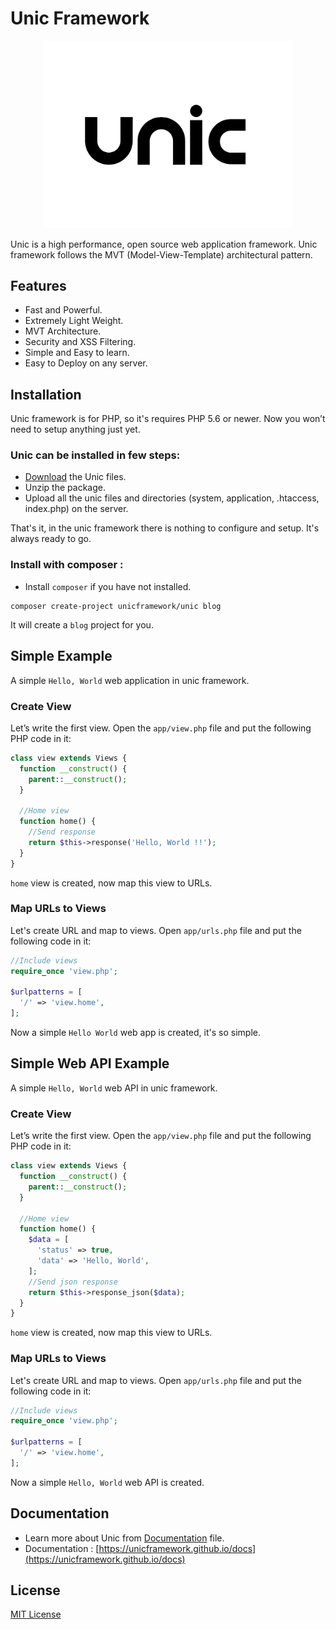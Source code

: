 # Unic Framework

<p align="center">
  <img src="https://github.com/unicframework/docs/blob/main/unic-logo.jpg" width="400px" alt="Unic Logo">
</p>

Unic is a high performance, open source web application framework.
Unic framework follows the MVT (Model-View-Template) architectural pattern.

## Features

  - Fast and Powerful.
  - Extremely Light Weight.
  - MVT Architecture.
  - Security and XSS Filtering.
  - Simple and Easy to learn.
  - Easy to Deploy on any server.


## Installation

  Unic framework is for PHP, so it's requires PHP 5.6 or newer. Now you won’t need to setup anything just yet.

### Unic can be installed in few steps:

  - [Download](https://github.com/unicframework/unic/archive/main.zip) the Unic files.
  - Unzip the package.
  - Upload all the unic files and directories (system, application, .htaccess, index.php) on the server.

  That's it, in the unic framework there is nothing to configure and setup. It's always ready to go.

### Install with composer :

  - Install `composer` if you have not installed.

```shell
composer create-project unicframework/unic blog
```

  It will create a `blog` project for you.


## Simple Example

  A simple `Hello, World` web application in unic framework.

### Create View

  Let’s write the first view. Open the `app/view.php` file and put the following PHP code in it:

```php
class view extends Views {
  function __construct() {
    parent::__construct();
  }

  //Home view
  function home() {
    //Send response
    return $this->response('Hello, World !!');
  }
}
```

  `home` view is created, now map this view to URLs.

### Map URLs to Views

  Let's create URL and map to views. Open `app/urls.php` file and put the following code in it:

```php
//Include views
require_once 'view.php';

$urlpatterns = [
  '/' => 'view.home',
];
```

  Now a simple `Hello World` web app is created, it's so simple.


## Simple Web API Example

  A simple `Hello, World` web API in unic framework.

### Create View

  Let’s write the first view. Open the `app/view.php` file and put the following PHP code in it:

```php
class view extends Views {
  function __construct() {
    parent::__construct();
  }

  //Home view
  function home() {
    $data = [
      'status' => true,
      'data' => 'Hello, World',
    ];
    //Send json response
    return $this->response_json($data);
  }
}
```

  `home` view is created, now map this view to URLs.

### Map URLs to Views

  Let's create URL and map to views. Open `app/urls.php` file and put the following code in it:

```php
//Include views
require_once 'view.php';

$urlpatterns = [
  '/' => 'view.home',
];
```

  Now a simple `Hello, World` web API is created.


## Documentation

  - Learn more about Unic from [Documentation](https://github.com/unicframework/docs/) file.
  - Documentation : [https://unicframework.github.io/docs](https://unicframework.github.io/docs)


## License

  [MIT License](LICENSE)
